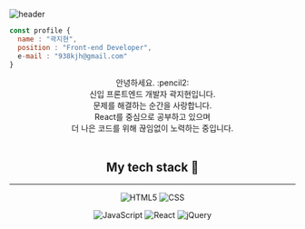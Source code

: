 ![header](https://capsule-render.vercel.app/api?type=waving&color=auto&height=300&section=header&text=Hello,World!&fontSize=90)

```js
const profile {
  name : "곽지현",
  position : "Front-end Developer",
  e-mail : "938kjh@gmail.com"
}
```

<center>
안녕하세요. :pencil2: </br>
신입 프론트엔드 개발자 곽지현입니다.<br>
문제를 해결하는 순간을 사랑합니다.<br>
React를 중심으로 공부하고 있으며<br>
더 나은 코드를 위해 끊임없이 노력하는 중입니다.<br>

<br>

## My tech stack :notebook_with_decorative_cover:

---

![HTML5](https://img.shields.io/badge/-HTML-E34F26?style=for-the-badge&logo=html5&logoColor=ffffff)
![CSS](https://img.shields.io/badge/-CSS-1572B6?style=for-the-badge&logo=CSS3&logoColor=ffffff)

![JavaScript](https://img.shields.io/badge/-JavaScript-F7DF1E?style=for-the-badge&logo=JavaScript&logoColor=000000)
![React](https://img.shields.io/badge/-React-61DAFB?style=for-the-badge&logo=React&logoColor=000000)
![jQuery](https://img.shields.io/badge/-jQuery-0769AD?style=for-the-badge&logo=jQuery&logoColor=ffffff)

</center>

<!-- ![938938's github stats](https://github-readme-stats.vercel.app/api?username=938938&show_icons=true) -->
